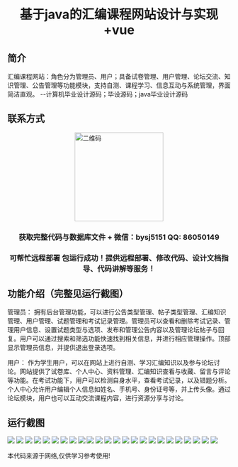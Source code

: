 <p><h1 align="center">基于java的汇编课程网站设计与实现+vue</h1></p>

## 简介
汇编课程网站：角色分为管理员、用户；具备试卷管理、用户管理、论坛交流、知识管理、公告管理等功能模块，支持自测、课程学习、信息互动与系统管理，界面简洁直观。    --计算机毕业设计源码；毕设源码；java毕业设计源码


## 联系方式
<img src="https://bs-1329754181.cos.ap-shanghai.myqcloud.com/wx.jpg" alt="二维码" style="display: block; margin: 0 auto;" width="200px">
<p><h3 align="center">获取完整代码与数据库文件 + 微信：bysj5151 QQ: 86050149</h3></p>
<p><h3 align="center">可帮忙远程部署 包运行成功！提供远程部署、修改代码、设计文档指导、代码讲解等服务！</h3></p>

## 功能介绍（完整见运行截图）
管理员： 拥有后台管理功能，可以进行公告类型管理、帖子类型管理、汇编知识管理、用户管理、试题管理和考试记录管理。管理员可以查看和删除考试记录、管理用户信息、设置试题类型与选项、发布和管理公告内容以及管理论坛帖子与回复。用户可以通过搜索和筛选功能快速找到相关信息，并进行相应管理操作。顶部显示管理员信息，并提供退出登录选项。

用户： 作为学生用户，可以在网站上进行自测、学习汇编知识以及参与论坛讨论。网站提供了试卷库、个人中心、资料管理、汇编知识查看与收藏、留言与评论等功能。在考试功能下，用户可以检测自身水平，查看考试记录，以及错题分析。个人中心允许用户编辑个人信息如姓名、手机号、身份证号等，并上传头像。通过论坛模块，用户也可以互动交流课程内容，进行资源分享与讨论。


## 运行截图
![](https://bs-1329754181.cos.ap-shanghai.myqcloud.com/ssm/AssemblyCourseWebsite/img/001.jpg)
![](https://bs-1329754181.cos.ap-shanghai.myqcloud.com/ssm/AssemblyCourseWebsite/img/002.jpg)
![](https://bs-1329754181.cos.ap-shanghai.myqcloud.com/ssm/AssemblyCourseWebsite/img/003.jpg)
![](https://bs-1329754181.cos.ap-shanghai.myqcloud.com/ssm/AssemblyCourseWebsite/img/004.jpg)
![](https://bs-1329754181.cos.ap-shanghai.myqcloud.com/ssm/AssemblyCourseWebsite/img/005.jpg)
![](https://bs-1329754181.cos.ap-shanghai.myqcloud.com/ssm/AssemblyCourseWebsite/img/006.jpg)
![](https://bs-1329754181.cos.ap-shanghai.myqcloud.com/ssm/AssemblyCourseWebsite/img/007.jpg)
![](https://bs-1329754181.cos.ap-shanghai.myqcloud.com/ssm/AssemblyCourseWebsite/img/008.jpg)
![](https://bs-1329754181.cos.ap-shanghai.myqcloud.com/ssm/AssemblyCourseWebsite/img/009.jpg)
![](https://bs-1329754181.cos.ap-shanghai.myqcloud.com/ssm/AssemblyCourseWebsite/img/010.jpg)
![](https://bs-1329754181.cos.ap-shanghai.myqcloud.com/ssm/AssemblyCourseWebsite/img/011.jpg)
![](https://bs-1329754181.cos.ap-shanghai.myqcloud.com/ssm/AssemblyCourseWebsite/img/012.jpg)
![](https://bs-1329754181.cos.ap-shanghai.myqcloud.com/ssm/AssemblyCourseWebsite/img/013.jpg)
![](https://bs-1329754181.cos.ap-shanghai.myqcloud.com/ssm/AssemblyCourseWebsite/img/014.jpg)
![](https://bs-1329754181.cos.ap-shanghai.myqcloud.com/ssm/AssemblyCourseWebsite/img/015.jpg)
![](https://bs-1329754181.cos.ap-shanghai.myqcloud.com/ssm/AssemblyCourseWebsite/img/016.jpg)
![](https://bs-1329754181.cos.ap-shanghai.myqcloud.com/ssm/AssemblyCourseWebsite/img/017.jpg)
![](https://bs-1329754181.cos.ap-shanghai.myqcloud.com/ssm/AssemblyCourseWebsite/img/018.jpg)
![](https://bs-1329754181.cos.ap-shanghai.myqcloud.com/ssm/AssemblyCourseWebsite/img/019.jpg)
![](https://bs-1329754181.cos.ap-shanghai.myqcloud.com/ssm/AssemblyCourseWebsite/img/020.jpg)
![](https://bs-1329754181.cos.ap-shanghai.myqcloud.com/ssm/AssemblyCourseWebsite/img/021.jpg)
![](https://bs-1329754181.cos.ap-shanghai.myqcloud.com/ssm/AssemblyCourseWebsite/img/022.jpg)
![](https://bs-1329754181.cos.ap-shanghai.myqcloud.com/ssm/AssemblyCourseWebsite/img/023.jpg)
![](https://bs-1329754181.cos.ap-shanghai.myqcloud.com/ssm/AssemblyCourseWebsite/img/024.jpg)

<p>本代码来源于网络,仅供学习参考使用!</p>
